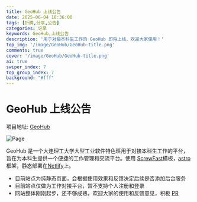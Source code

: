 ```yaml
---
title: GeoHub 上线公告
date: 2025-06-04 18:36:00
tags: [折腾,分享,公告]
categories: 记录
keywords: GeoHub,上线公告
description: '用于对接本科生工作的 GeoHub 即将上线，欢迎大家使用！'
top_img: '/image/GeoHub/GeoHub-title.png'
comments: true
cover: '/image/GeoHub/GeoHub-title.png'
ai: true
swiper_index: 7
top_group_index: 7
background: "#fff"
---
```


# GeoHub 上线公告

项目地址: [GeoHub](https://geohubdut.netlify.app)

![Page](/image/GeoHub/GeoHub-post.png)

GeoHub 是一个大连理工大学大型工业软件特色班用于对接本科生工作的平台，旨在为本科生提供一个便捷的工作管理和交流平台。使用 [ScrewFast](https://screwfast.uk)模板，[astro](https://astro.build/) 框架，静态部署在[Netlify](https://www.netlify.com/)上。

- 目前站点为纯静态页面，会根据使用效果和反馈决定后续是否添加后台服务
- 目前站点仅做为工作对接平台，暂不支持个人注册和登录
- 网站整体刚刚起步，还不够成熟，欢迎大家的使用和反馈意见，积极 [PR](https://github.com/Joviisaus/GeoHub)
